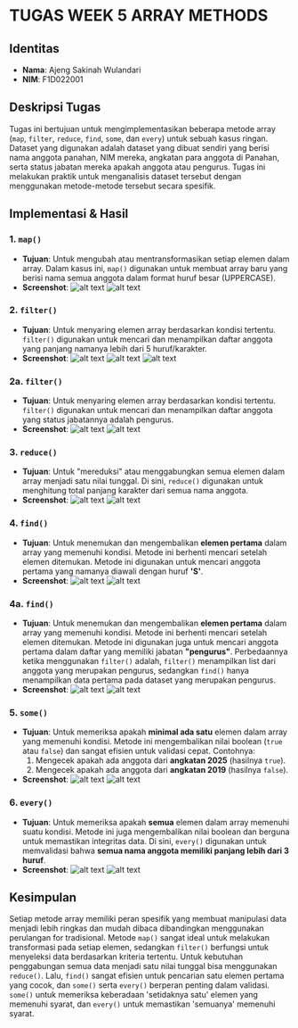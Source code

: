 # TUGAS WEEK 5 ARRAY METHODS

## **Identitas**
- **Nama**: Ajeng Sakinah Wulandari
- **NIM**: F1D022001

## Deskripsi Tugas

Tugas ini bertujuan untuk mengimplementasikan beberapa metode array (`map`, `filter`, `reduce`, `find`, `some`, dan `every`) untuk sebuah kasus ringan. Dataset yang digunakan adalah dataset yang dibuat sendiri yang berisi nama anggota panahan, NIM mereka, angkatan para anggota di Panahan, serta status jabatan mereka apakah anggota atau pengurus. Tugas ini melakukan praktik untuk menganalisis dataset tersebut dengan menggunakan metode-metode tersebut secara spesifik.

## **Implementasi & Hasil**

### **1. `map()`**
- **Tujuan**: Untuk mengubah atau mentransformasikan setiap elemen dalam array. Dalam kasus ini, `map()` digunakan untuk membuat array baru yang berisi nama semua anggota dalam format huruf besar (UPPERCASE).
- **Screenshot**:
![alt text](image.png)
![alt text](image-1.png)

### **2. `filter()`**
- **Tujuan**: Untuk menyaring elemen array berdasarkan kondisi tertentu. `filter()` digunakan untuk mencari dan menampilkan daftar anggota yang panjang namanya lebih dari 5 huruf/karakter.
- **Screenshot**:
![alt text](image-2.png)
![alt text](image-3.png)
![alt text](image-4.png)

### **2a. `filter()`**
- **Tujuan**: Untuk menyaring elemen array berdasarkan kondisi tertentu. `filter()` digunakan untuk mencari dan menampilkan daftar anggota yang status jabatannya adalah pengurus.
- **Screenshot**:
![alt text](image-5.png)
![alt text](image-6.png)

### **3. `reduce()`**
- **Tujuan**: Untuk "mereduksi" atau menggabungkan semua elemen dalam array menjadi satu nilai tunggal. Di sini, `reduce()` digunakan untuk menghitung total panjang karakter dari semua nama anggota.
- **Screenshot**:
![alt text](image-8.png)
![alt text](image-7.png)

### **4. `find()`**
- **Tujuan**: Untuk menemukan dan mengembalikan **elemen pertama** dalam array yang memenuhi kondisi. Metode ini berhenti mencari setelah elemen ditemukan. Metode ini digunakan untuk mencari anggota pertama yang namanya diawali dengan huruf **'S'**.
- **Screenshot**:
![alt text](image-9.png)
![alt text](image-10.png)

### **4a. `find()`**
- **Tujuan**: Untuk menemukan dan mengembalikan **elemen pertama** dalam array yang memenuhi kondisi. Metode ini berhenti mencari setelah elemen ditemukan. Metode ini digunakan juga untuk mencari anggota pertama dalam daftar yang memiliki jabatan **"pengurus"**. Perbedaannya ketika menggunakan `filter()` adalah, `filter()` menampilkan list dari anggota yang merupakan pengurus, sedangkan `find()` hanya menampilkan data pertama pada dataset yang merupakan pengurus.
- **Screenshot**:
![alt text](image-11.png)
![alt text](image-12.png)

### **5. `some()`**
- **Tujuan**: Untuk memeriksa apakah **minimal ada satu** elemen dalam array yang memenuhi kondisi. Metode ini mengembalikan nilai boolean (`true` atau `false`) dan sangat efisien untuk validasi cepat. Contohnya:
    1.  Mengecek apakah ada anggota dari **angkatan 2025** (hasilnya `true`).
    2.  Mengecek apakah ada anggota dari **angkatan 2019** (hasilnya `false`).
- **Screenshot**:
![alt text](image-13.png)
![alt text](image-14.png)

### **6. `every()`**
- **Tujuan**: Untuk memeriksa apakah **semua** elemen dalam array memenuhi suatu kondisi. Metode ini juga mengembalikan nilai boolean dan berguna untuk memastikan integritas data. Di sini, `every()` digunakan untuk memvalidasi bahwa **semua nama anggota memiliki panjang lebih dari 3 huruf**.
- **Screenshot**:
![alt text](image-15.png)
![alt text](image-16.png)

## **Kesimpulan**

Setiap metode array memiliki peran spesifik yang membuat manipulasi data menjadi lebih ringkas dan mudah dibaca dibandingkan menggunakan perulangan for tradisional. Metode `map()` sangat ideal untuk melakukan transformasi pada setiap elemen, sedangkan `filter()` berfungsi untuk menyeleksi data berdasarkan kriteria tertentu. Untuk kebutuhan penggabungan semua data menjadi satu nilai tunggal bisa menggunakan `reduce()`. Lalu, `find()` sangat efisien untuk pencarian satu elemen pertama yang cocok, dan `some()` serta `every()` berperan penting dalam validasi. `some()` untuk memeriksa keberadaan 'setidaknya satu' elemen yang memenuhi syarat, dan `every()` untuk memastikan 'semuanya' memenuhi syarat.